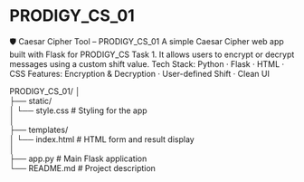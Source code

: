 # PRODIGY_CS_01
🛡️ Caesar Cipher Tool – PRODIGY_CS_01 A simple Caesar Cipher web app built with Flask for PRODIGY_CS Task 1. It allows users to encrypt or decrypt messages using a custom shift value.  Tech Stack: Python · Flask · HTML · CSS Features: Encryption &amp; Decryption · User-defined Shift · Clean UI

PRODIGY_CS_01/
│<br>
├── static/<br>
│   └── style.css         # Styling for the app<br>
│<br>
├── templates/<br>
│   └── index.html        # HTML form and result display<br>
│<br>
├── app.py                # Main Flask application<br>
└── README.md             # Project description

